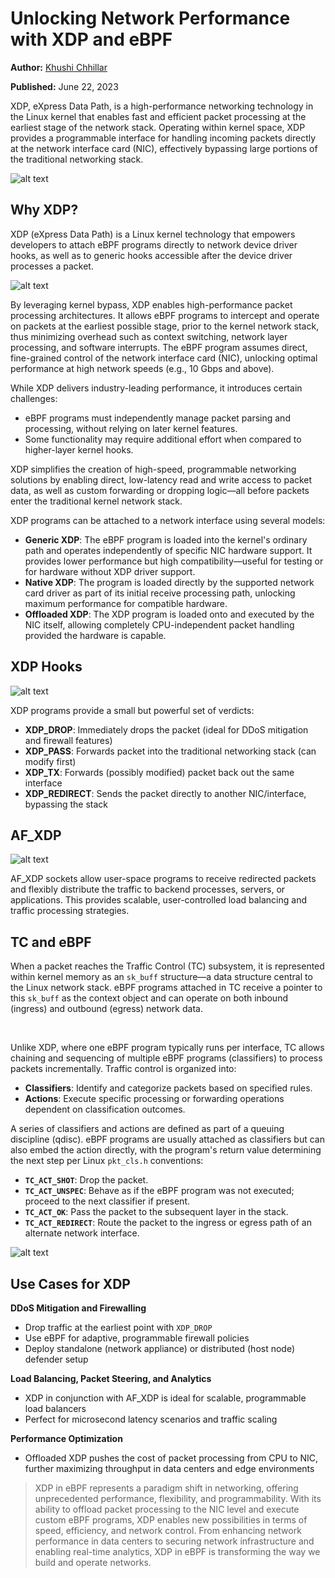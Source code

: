 # Unlocking Network Performance with XDP and eBPF

**Author:** [Khushi Chhillar](https://www.linkedin.com/in/kcl17/)

**Published:** June 22, 2023

XDP, eXpress Data Path, is a high-performance networking technology in the Linux kernel that enables fast and efficient packet processing at the earliest stage of the network stack. Operating within kernel space, XDP provides a programmable interface for handling incoming packets directly at the network interface card (NIC), effectively bypassing large portions of the traditional networking stack.

![alt text](./images/xdp-ebpf/xdp-ebpf-01.webp)

## Why XDP?

XDP (eXpress Data Path) is a Linux kernel technology that empowers developers to attach eBPF programs directly to network device driver hooks, as well as to generic hooks accessible after the device driver processes a packet.

![alt text](./images/xdp-ebpf/xdp-ebpf-02.webp)

By leveraging kernel bypass, XDP enables high-performance packet processing architectures. It allows eBPF programs to intercept and operate on packets at the earliest possible stage, prior to the kernel network stack, thus minimizing overhead such as context switching, network layer processing, and software interrupts. The eBPF program assumes direct, fine-grained control of the network interface card (NIC), unlocking optimal performance at high network speeds (e.g., 10 Gbps and above).

While XDP delivers industry-leading performance, it introduces certain challenges:

- eBPF programs must independently manage packet parsing and processing, without relying on later kernel features.
- Some functionality may require additional effort when compared to higher-layer kernel hooks.

XDP simplifies the creation of high-speed, programmable networking solutions by enabling direct, low-latency read and write access to packet data, as well as custom forwarding or dropping logic—all before packets enter the traditional kernel network stack.

XDP programs can be attached to a network interface using several models:

- **Generic XDP**: The eBPF program is loaded into the kernel's ordinary path and operates independently of specific NIC hardware support. It provides lower performance but high compatibility—useful for testing or for hardware without XDP driver support.
- **Native XDP**: The program is loaded directly by the supported network card driver as part of its initial receive processing path, unlocking maximum performance for compatible hardware.
- **Offloaded XDP**: The XDP program is loaded onto and executed by the NIC itself, allowing completely CPU-independent packet handling provided the hardware is capable.

## XDP Hooks

![alt text](./images/xdp-ebpf/xdp-ebpf-03.webp)

XDP programs provide a small but powerful set of verdicts:

- **XDP_DROP**: Immediately drops the packet (ideal for DDoS mitigation and firewall features)
- **XDP_PASS**: Forwards packet into the traditional networking stack (can modify first)
- **XDP_TX**: Forwards (possibly modified) packet back out the same interface
- **XDP_REDIRECT**: Sends the packet directly to another NIC/interface, bypassing the stack

## AF_XDP

![alt text](./images/xdp-ebpf/xdp-ebpf-04.webp)

AF_XDP sockets allow user-space programs to receive redirected packets and flexibly distribute the traffic to backend processes, servers, or applications. This provides scalable, user-controlled load balancing and traffic processing strategies.

## TC and eBPF

When a packet reaches the Traffic Control (TC) subsystem, it is represented within kernel memory as an `sk_buff` structure—a data structure central to the Linux network stack. eBPF programs attached in TC receive a pointer to this `sk_buff` as the context object and can operate on both inbound (ingress) and outbound (egress) network data.

<br>

Unlike XDP, where one eBPF program typically runs per interface, TC allows chaining and sequencing of multiple eBPF programs (classifiers) to process packets incrementally. Traffic control is organized into:

- **Classifiers**: Identify and categorize packets based on specified rules.
- **Actions**: Execute specific processing or forwarding operations dependent on classification outcomes.

A series of classifiers and actions are defined as part of a queuing discipline (qdisc). eBPF programs are usually attached as classifiers but can also embed the action directly, with the program's return value determining the next step per Linux `pkt_cls.h` conventions:

- **`TC_ACT_SHOT`**: Drop the packet.
- **`TC_ACT_UNSPEC`**: Behave as if the eBPF program was not executed; proceed to the next classifier if present.
- **`TC_ACT_OK`**: Pass the packet to the subsequent layer in the stack.
- **`TC_ACT_REDIRECT`**: Route the packet to the ingress or egress path of an alternate network interface.

![alt text](./images/xdp-ebpf/xdp-ebpf-05.webp)

## Use Cases for XDP

**DDoS Mitigation and Firewalling**

- Drop traffic at the earliest point with `XDP_DROP`
- Use eBPF for adaptive, programmable firewall policies
- Deploy standalone (network appliance) or distributed (host node) defender setup

**Load Balancing, Packet Steering, and Analytics**

- XDP in conjunction with AF_XDP is ideal for scalable, programmable load balancers
- Perfect for microsecond latency scenarios and traffic scaling

**Performance Optimization**

- Offloaded XDP pushes the cost of packet processing from CPU to NIC, further maximizing throughput in data centers and edge environments

> XDP in eBPF represents a paradigm shift in networking, offering unprecedented performance, flexibility, and programmability. With its ability to offload packet processing to the NIC level and execute custom eBPF programs, XDP enables new possibilities in terms of speed, efficiency, and network control. From enhancing network performance in data centers to securing network infrastructure and enabling real-time analytics, XDP in eBPF is transforming the way we build and operate networks.
